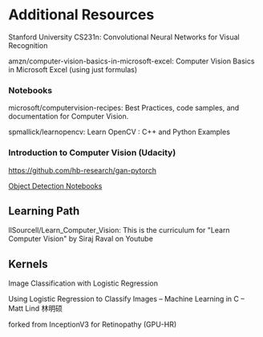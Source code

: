 # Additional Resources

Stanford University CS231n: Convolutional Neural Networks for Visual Recognition

amzn/computer-vision-basics-in-microsoft-excel: Computer Vision Basics in Microsoft Excel (using just formulas)

### Notebooks

microsoft/computervision-recipes: Best Practices, code samples, and documentation for Computer Vision.

spmallick/learnopencv: Learn OpenCV : C++ and Python Examples

### Introduction to Computer Vision (Udacity)

https://github.com/hb-research/gan-pytorch

[Object Detection Notebooks](https://github.com/luxonis/depthai-ml-training/tree/master/colab-notebooks)

## Learning Path

llSourcell/Learn_Computer_Vision: This is the curriculum for "Learn Computer Vision" by Siraj Raval on Youtube

## Kernels

Image Classification with Logistic Regression

Using Logistic Regression to Classify Images – Machine Learning in C – Matt Lind 林明硕

forked from InceptionV3 for Retinopathy (GPU-HR)
